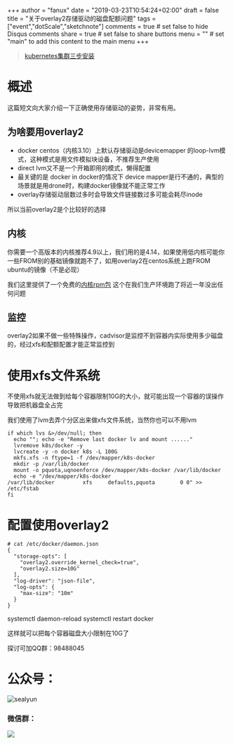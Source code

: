 +++
author = "fanux"
date = "2019-03-23T10:54:24+02:00"
draft = false
title = "关于overlay2存储驱动的磁盘配额问题"
tags = ["event","dotScale","sketchnote"]
comments = true     # set false to hide Disqus comments
share = true        # set false to share buttons
menu = ""           # set "main" to add this content to the main menu
+++

> [kubernetes集群三步安装](https://sealyun.com/pro/products/)

# 概述
这篇短文向大家介绍一下正确使用存储驱动的姿势，非常有用。

## 为啥要用overlay2
* docker centos（内核3.10）上默认存储驱动是devicemapper 的loop-lvm模式，这种模式是用文件模拟块设备，不推荐生产使用
* direct lvm又不是一个开箱即用的模式，懒得配置
* 最关键的是 docker in docker的情况下 device mapper是行不通的，典型的场景就是用drone时，构建docker镜像就不能正常工作
* overlay存储驱动层数过多时会导致文件链接数过多可能会耗尽inode

所以当前overlay2是个比较好的选择

## 内核
你需要一个高版本的内核推荐4.9以上，我们用的是4.14，如果使用低内核可能你一些FROM别的基础镜像就跑不了，如用overlay2在centos系统上跑FROM ubuntu的镜像（不是必现）

我们这里提供了一个免费的[内核rpm包](https://github.com/sealyun/kernel/releases/tag/v4.14.49) 这个在我们生产环境跑了将近一年没出任何问题

## 监控
overlay2如果不做一些特殊操作，cadvisor是监控不到容器内实际使用多少磁盘的，经过xfs和配额配置才能正常监控到

# 使用xfs文件系统
不使用xfs就无法做到给每个容器限制10G的大小，就可能出现一个容器的误操作导致把机器盘全占完

我们使用了lvm去弄个分区出来做xfs文件系统，当然你也可以不用lvm

```
if which lvs &>/dev/null; then
  echo ""; echo -e "Remove last docker lv and mount ......"
  lvremove k8s/docker -y
  lvcreate -y -n docker k8s -L 100G
  mkfs.xfs -n ftype=1 -f /dev/mapper/k8s-docker
  mkdir -p /var/lib/docker
  mount -o pquota,uqnoenforce /dev/mapper/k8s-docker /var/lib/docker
  echo -e "/dev/mapper/k8s-docker                                  /var/lib/docker         xfs     defaults,pquota        0 0" >> /etc/fstab
fi
```

# 配置使用overlay2
```
# cat /etc/docker/daemon.json
{
  "storage-opts": [
    "overlay2.override_kernel_check=true",
    "overlay2.size=10G"
  ],
  "log-driver": "json-file",
  "log-opts": {
    "max-size": "10m"
  }
}
```
systemctl daemon-reload
systemctl restart docker

这样就可以把每个容器磁盘大小限制在10G了


探讨可加QQ群：98488045

# 公众号：
![sealyun](https://sealyun.com/kubernetes-qrcode.jpg)

### 微信群：
![](/wechatgroup1.png)
